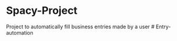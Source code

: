 # Spacy-Project
Project to automatically fill business entries made by a user
#   E n t r y - a u t o m a t i o n  
 